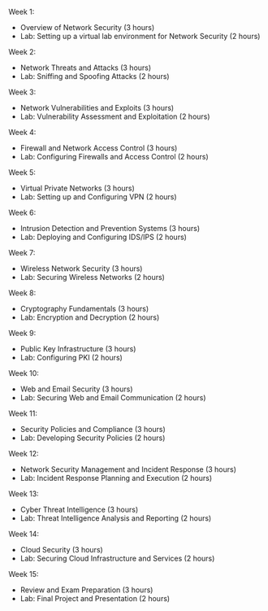 Week 1:
- Overview of Network Security (3 hours)
- Lab: Setting up a virtual lab environment for Network Security (2 hours)

Week 2:
- Network Threats and Attacks (3 hours)
- Lab: Sniffing and Spoofing Attacks (2 hours)

Week 3:
- Network Vulnerabilities and Exploits (3 hours)
- Lab: Vulnerability Assessment and Exploitation (2 hours)

Week 4:
- Firewall and Network Access Control (3 hours)
- Lab: Configuring Firewalls and Access Control (2 hours)

Week 5:
- Virtual Private Networks (3 hours)
- Lab: Setting up and Configuring VPN (2 hours)

Week 6:
- Intrusion Detection and Prevention Systems (3 hours)
- Lab: Deploying and Configuring IDS/IPS (2 hours)

Week 7:
- Wireless Network Security (3 hours)
- Lab: Securing Wireless Networks (2 hours)

Week 8:
- Cryptography Fundamentals (3 hours)
- Lab: Encryption and Decryption (2 hours)

Week 9:
- Public Key Infrastructure (3 hours)
- Lab: Configuring PKI (2 hours)

Week 10:
- Web and Email Security (3 hours)
- Lab: Securing Web and Email Communication (2 hours)

Week 11:
- Security Policies and Compliance (3 hours)
- Lab: Developing Security Policies (2 hours)

Week 12:
- Network Security Management and Incident Response (3 hours)
- Lab: Incident Response Planning and Execution (2 hours)

Week 13:
- Cyber Threat Intelligence (3 hours)
- Lab: Threat Intelligence Analysis and Reporting (2 hours)

Week 14:
- Cloud Security (3 hours)
- Lab: Securing Cloud Infrastructure and Services (2 hours)

Week 15:
- Review and Exam Preparation (3 hours)
- Lab: Final Project and Presentation (2 hours)